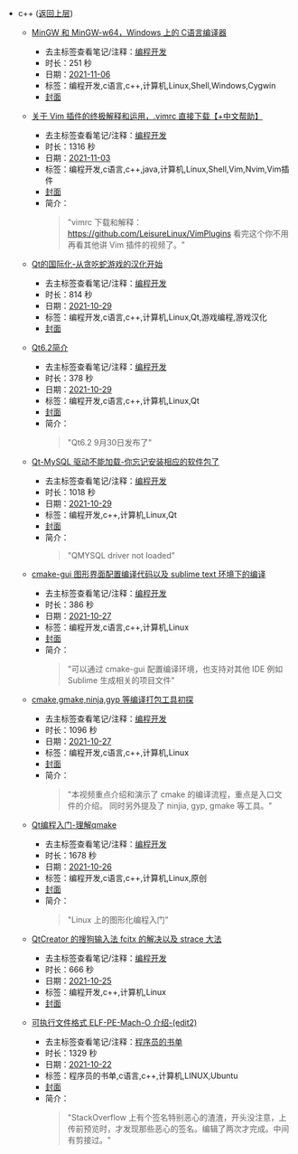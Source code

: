- c++ ([返回上层](../))
    - [MinGW 和 MinGW-w64，Windows 上的 C语言编译器](https://www.bilibili.com/video/BV17r4y1y7cj)
        - 去主标签查看笔记/注释：[编程开发](../tags/编程开发.md)
        - 时长：251 秒
        - 日期：[2021-11-06](../month/202111.md)
        - 标签：编程开发,c语言,c++,计算机,Linux,Shell,Windows,Cygwin
        - [封面](http://i0.hdslb.com/bfs/archive/d0ddd6e865e3d7c02723f4a846113f6c349830e3.jpg)
    - [关于 Vim 插件的终极解释和运用，.vimrc 直接下载【+中文帮助】](https://www.bilibili.com/video/BV1n44y1i7iL)
        - 去主标签查看笔记/注释：[编程开发](../tags/编程开发.md)
        - 时长：1316 秒
        - 日期：[2021-11-03](../month/202111.md)
        - 标签：编程开发,c语言,c++,java,计算机,Linux,Shell,Vim,Nvim,Vim插件
        - [封面](http://i0.hdslb.com/bfs/archive/ff285795baf42eba3778ddbfec3bb55dffddddf0.jpg)
        - 简介：
            > "vimrc 下载和解释： https://github.com/LeisureLinux/VimPlugins
看完这个你不用再看其他讲 Vim 插件的视频了。"

    - [Qt的国际化-从贪吃蛇游戏的汉化开始](https://www.bilibili.com/video/BV1tv411u717)
        - 去主标签查看笔记/注释：[编程开发](../tags/编程开发.md)
        - 时长：814 秒
        - 日期：[2021-10-29](../month/202110.md)
        - 标签：编程开发,c语言,c++,计算机,Linux,Qt,游戏编程,游戏汉化
        - [封面](http://i1.hdslb.com/bfs/archive/ed5b290c62785c44cc213d1c951e376e52de56d1.jpg)
    - [Qt6.2简介](https://www.bilibili.com/video/BV1eR4y177XA)
        - 去主标签查看笔记/注释：[编程开发](../tags/编程开发.md)
        - 时长：378 秒
        - 日期：[2021-10-29](../month/202110.md)
        - 标签：编程开发,c语言,c++,计算机,Linux,Qt
        - [封面](http://i0.hdslb.com/bfs/archive/aa500697fb6ac6a7c9066d01238536fb6d220ab3.jpg)
        - 简介：
            > "Qt6.2 9月30日发布了"

    - [Qt-MySQL 驱动不能加载-你忘记安装相应的软件包了](https://www.bilibili.com/video/BV1Tb4y1a7bK)
        - 去主标签查看笔记/注释：[编程开发](../tags/编程开发.md)
        - 时长：1018 秒
        - 日期：[2021-10-29](../month/202110.md)
        - 标签：编程开发,c++,计算机,Linux,Qt
        - [封面](http://i2.hdslb.com/bfs/archive/d6a9e6060abded656d04f4f96dbeaf28489422aa.jpg)
        - 简介：
            > "QMYSQL driver not loaded"

    - [cmake-gui 图形界面配置编译代码以及 sublime text 环境下的编译](https://www.bilibili.com/video/BV12T4y1R7gM)
        - 去主标签查看笔记/注释：[编程开发](../tags/编程开发.md)
        - 时长：386 秒
        - 日期：[2021-10-27](../month/202110.md)
        - 标签：编程开发,c语言,c++,计算机,Linux
        - [封面](http://i0.hdslb.com/bfs/archive/3186298f8ae25d50aa6ee4f72f497207a8846f0e.jpg)
        - 简介：
            > "可以通过 cmake-gui 配置编译环境，也支持对其他 IDE 例如 Sublime 生成相关的项目文件"

    - [cmake,gmake,ninja,gyp 等编译打包工具初探](https://www.bilibili.com/video/BV1oR4y1J7hn)
        - 去主标签查看笔记/注释：[编程开发](../tags/编程开发.md)
        - 时长：1096 秒
        - 日期：[2021-10-27](../month/202110.md)
        - 标签：编程开发,c语言,c++,计算机,Linux
        - [封面](http://i2.hdslb.com/bfs/archive/3ee6a71c7186848b2a46812f940c34713370295f.jpg)
        - 简介：
            > "本视频重点介绍和演示了 cmake 的编译流程，重点是入口文件的介绍。
同时另外提及了 ninjia, gyp, gmake 等工具。"

    - [Qt编程入门-理解qmake](https://www.bilibili.com/video/BV1sq4y1G7SJ)
        - 去主标签查看笔记/注释：[编程开发](../tags/编程开发.md)
        - 时长：1678 秒
        - 日期：[2021-10-26](../month/202110.md)
        - 标签：编程开发,c语言,c++,计算机,Linux,原创
        - [封面](http://i2.hdslb.com/bfs/archive/daf6d6a56ebde0ab6683f52828affcc5f6c794fa.jpg)
        - 简介：
            > "Linux 上的图形化编程入门"

    - [QtCreator 的搜狗输入法 fcitx 的解决以及 strace 大法](https://www.bilibili.com/video/BV1zv411u7xn)
        - 去主标签查看笔记/注释：[编程开发](../tags/编程开发.md)
        - 时长：666 秒
        - 日期：[2021-10-25](../month/202110.md)
        - 标签：编程开发,c++,计算机,Linux
        - [封面](http://i0.hdslb.com/bfs/archive/8c4dcac6775fbc9aeaa20209566da0d9f68ad487.jpg)
    - [可执行文件格式 ELF-PE-Mach-O 介绍-(edit2)](https://www.bilibili.com/video/BV1LR4y1J7Ne)
        - 去主标签查看笔记/注释：[程序员的书单](../tags/程序员的书单.md)
        - 时长：1329 秒
        - 日期：[2021-10-22](../month/202110.md)
        - 标签：程序员的书单,c语言,c++,计算机,LINUX,Ubuntu
        - [封面](http://i2.hdslb.com/bfs/archive/22a1964d6ff791d6709a748b50d37786134a453e.jpg)
        - 简介：
            > "StackOverflow 上有个签名特别恶心的渣渣，开头没注意，上传前预览时，才发现那些恶心的签名。编辑了两次才完成。中间有剪接过。"

